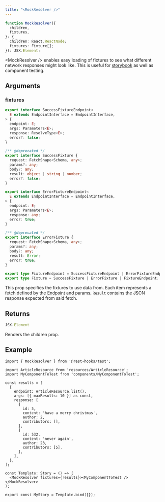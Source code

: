 ```yaml
---
title: "<MockResolver />"
---
```


```typescript
function MockResolver({
  children,
  fixtures,
}: {
  children: React.ReactNode;
  fixtures: Fixture[];
}): JSX.Element;
```

\<MockResolver /> enables easy loading of fixtures to see what different network responses might look like.
This is useful for [storybook](../guides/storybook.md) as well as component testing.


## Arguments

### fixtures

```typescript
export interface SuccessFixtureEndpoint<
  E extends EndpointInterface = EndpointInterface,
> {
  endpoint: E;
  args: Parameters<E>;
  response: ResolveType<E>;
  error?: false;
}

/** @deprecated */
export interface SuccessFixture {
  request: FetchShape<Schema, any>;
  params?: any;
  body?: any;
  result: object | string | number;
  error?: false;
}

export interface ErrorFixtureEndpoint<
  E extends EndpointInterface = EndpointInterface,
> {
  endpoint: E;
  args: Parameters<E>;
  response: any;
  error: true;
}

/** @deprecated */
export interface ErrorFixture {
  request: FetchShape<Schema, any>;
  params?: any;
  body?: any;
  result: Error;
  error: true;
}

export type FixtureEndpoint = SuccessFixtureEndpoint | ErrorFixtureEndpoint;
export type Fixture = SuccessFixture | ErrorFixture | FixtureEndpoint;
```

This prop specifies the fixtures to use data from. Each item represents a fetch defined by the
[Endpoint](api/Endpoint.md) and params. `Result` contains the JSON response expected from said fetch.

## Returns

```typescript
JSX.Element
```

Renders the children prop.

## Example

```tsx
import { MockResolver } from '@rest-hooks/test';

import ArticleResource from 'resources/ArticleResource';
import MyComponentToTest from 'components/MyComponentToTest';

const results = [
  {
    endpoint: ArticleResource.list(),
    args: [{ maxResults: 10 }] as const,
    response: [
      {
        id: 5,
        content: 'have a merry christmas',
        author: 2,
        contributors: [],
      },
      {
        id: 532,
        content: 'never again',
        author: 23,
        contributors: [5],
      },
    ],
  },
];

const Template: Story = () => (
  <MockResolver fixtures={results}><MyComponentToTest /></MockResolver>
);

export const MyStory = Template.bind({});
```

